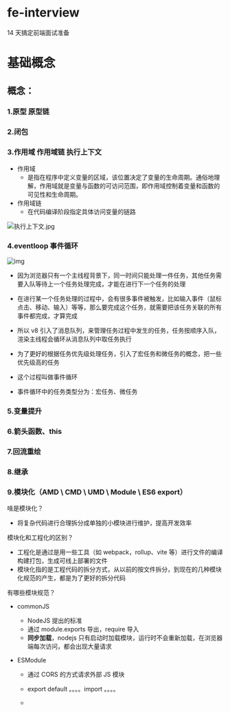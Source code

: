 # fe-interview

14 天搞定前端面试准备

# 基础概念

## 概念：

### 1.原型 原型链

### 2.闭包

### 3.作用域 作用域链 执行上下文

- 作用域
  - 是指在程序中定义变量的区域，该位置决定了变量的生命周期。通俗地理解，作用域就是变量与函数的可访问范围，即作用域控制着变量和函数的可见性和生命周期。
- 作用域链
  - 在代码编译阶段指定具体访问变量的链路

![执行上下文.jpg](https://p9-juejin.byteimg.com/tos-cn-i-k3u1fbpfcp/f02e41f0bff3498990d04b7c90215a1f~tplv-k3u1fbpfcp-zoom-in-crop-mark:1512:0:0:0.awebp?)

### 4.eventloop 事件循环

![img](https://static001.geekbang.org/resource/image/e2/c6/e2582e980632fd2df5043f81a11461c6.png?wh=1142*834)

- 因为浏览器只有一个主线程背景下，同一时间只能处理一件任务，其他任务需要入队等待上一个任务处理完成，才能在进行下一个任务的处理

- 在进行某一个任务处理的过程中，会有很多事件被触发，比如输入事件（鼠标点击、移动、输入）等等，那么要完成这个任务，就需要把该任务关联的所有事件都完成，才算完成

- 所以 v8 引入了消息队列，来管理任务过程中发生的任务，任务按顺序入队，渲染主线程会循环从消息队列中取任务执行

- 为了更好的根据任务优先级处理任务，引入了宏任务和微任务的概念，把一些优先级高的任务

- 这个过程叫做事件循环

- 事件循环中的任务类型分为：宏任务、微任务

### 5.变量提升

### 6.箭头函数、this

### 7.回流重绘

### 8.继承

### 9.模块化（AMD \ CMD \ UMD \ Module \ ES6 export）

啥是模块化？

- 将复杂代码进行合理拆分成单独的小模块进行维护，提高开发效率

模块化和工程化的区别？

- 工程化是通过是用一些工具（如 webpack，rollup、vite 等）进行文件的编译构建打包，生成可线上部署的文件
- 模块化指的是工程代码的拆分方式，从以前的按文件拆分，到现在的几种模块化规范的产生，都是为了更好的拆分代码

有哪些模块规范？

- commonJS

  - NodeJS 提出的标准
  - 通过 module.exports 导出，require 导入
  - **同步加载**，nodejs 只有启动时加载模块，运行时不会重新加载，在浏览器端每次访问，都会出现大量请求

- ESModule

  - 通过 CORS 的方式请求外部 JS 模块

  - export default 。。。。import 。。。。

  - <script type="module" >

- AMD\CMD\Sea.js

### 10.setTimeOut、setTimeInterval、rAF

- setTimeOut
  - 声明的为宏任务
  - 如果 setTimeout 存在嵌套调用，那么系统会设置最短时间间隔为 4 毫秒
  - 每隔指定得时间间隔就将宏任务推入事件循环队列中，宏任务开始执行的时间不一定是声明的时间间隔（长任务）
    - 时间间隔只保证让任务被推入队列等待
    - 具体执行时间要看当前事件循环队列中，前面的**宏任务**加上**该宏任务的微任务队列中的微任务执行完毕**后，当前定时器宏任务才开始执行
    - 所以会出现定时器指定的任务会出现执行误差
- setTimeInterval
  - 声明的为宏任务
  - 每个事件指定时间间隔，将任务推入事件队列
  - 每个定时器实例只能在事件队列中存在一个，如果出现多个则会跳过执行
  - 可能出现多个事件连续执行
- rAF
  - 按照 60 帧对网页进行重绘，每秒钟最多重绘 60 到 70 次
  - 回调函数会在浏览器重绘之前，每次屏幕刷新时调用
- requestIdleCallback
  - 会在每次屏幕刷新时，判断当前帧是否还有多余的时间，如果有，则会调用`requestAnimationFrame`的回调函数

### 11.数组遍历有几种？

- foreach
- map
- filter
- find
- findIndex
- reduce
- some
- every
- for in
- for of
- for

### 12.前端竞态问题

https://juejin.cn/post/7127953386514677790

## 代码实现：

### 1.判断数据类型

```
typeof null //object
typeof NaN // number
```

```
obj instanceof Object
```

### 2.new 操作符

```
function myNew(Fn){
	const obj = {}
	obj.__proto__ = Fn.prototype
	Fn.call(obj)
	return typeof obj === 'object' ? {} : obj
}
```

### 3.instanceof

> 实现核心思想是 Fn.prototype === obj.**proto**

```
function myInstanceof(Fn, obj){
	const prototype = Fn.prototype
	let proto = obj.__proto__
	while(proto){
		if(prototype === proto) return true
		proto = proto.__proto__
	}
	return false
}
```

### 4.深拷贝、浅拷贝

### 5.防抖节流

### 6.promise async await（实现）

### 7.千分位分隔

### 8.字符串转化驼峰

### 9.call、apply、bind

### 10.异步任务调度器

```
const pLimt = (limit)=>{
	const quene = []
	let count = 0
	const run = (fn,resolve,...args)=>{
		count++

		fn(...args).then(res=>{
			reslove(res)
			count--
			if(quene.length>0){
				quene.shift()()
			}
		})
	}

	const enquene = (fn,resolve,...arg)=>{
		quene.push(run.bind(null,fn,resolve,...args))
		if(count < limit && quene.length>0){
			quene.shift()()
		}
	}

	const generator = (fn,...arg)=>{
		return new Proimse((resolve)=>{
			enquene(fn,resolve,...arg)
		})
	}

	return generator
}

// test case
const limit = pLimit(2);

function asyncFun(value, delay) {
    return new Promise((resolve) => {
        console.log('start ' + value);
        setTimeout(() => resolve(value), delay);
    });
}

(async function () {
    const arr = [
        limit(() => asyncFun('aaa', 2000)),
        limit(() => asyncFun('bbb', 3000)),
        limit(() => asyncFun('ccc1', 5000)),
        limit(() => asyncFun('ccc2', 4000)),
        limit(() => asyncFun('ccc3', 3000))
    ];

    const result = await Promise.all(arr);
    console.log(result);
})();
```

### 11.lazyman 链式调用

```
class LazyMan{
    task = []
    name
    constructor(opt){
        this.init(opt)
    }
    async do(){
        let len  = this.task.length
        while(len){
            await this.task.shift()()
            len--
        }
    }
    init(opt){
        this.name = opt.name
    }
    sleep(time,...args){
        const t = ()=>{
            return new Promise((reslove)=>{
                setTimeout(()=>{
                    reslove(...args)
                    console.log("lazy man: ",this.name ," is sleeping " ,...args)
                },time)
            })
        }

        this.task.push(t)
        return this
    }
    eat(...args){
        const t = ()=>{
            console.log("lazy man: ",this.name ," is eat" ,...args)
        }
        this.task.push(t)
        return this
    }
    drink(...args){
        const t = ()=>{
            console.log("lazy man: ",this.name ," is drink" ,...args)
        }
        this.task.push(t)
        return this
    }
}

// test case
const sam = new LazyMan({name:'ly'})

sam.eat('hamberger').drink('water').sleep(6000,'hhhh').drink('coffe').do()
```

### 12.数组转树

```

```

### 13.数组乱序

```
1.常见方法 arr.sort(()=>math.random() - 0.5)
sort带来的问题：
	1.sort对于长短数组使用的排序算法不同
		- 短数组 插入排序
		- 长数组 快速排序
	2.sort不同的算法导致无法确定每次统一针对两个相同元素排序

解决方案：
	使用洗牌算法Fisher–Yates
	function shuffle(arr) {
      var i = arr.length, t, j;
      while (--i) {
        j = Math.floor(Math.random() * i);
        t = arr[i];
        arr[i] = arr[j];
        arr[j] = t;
      }
    }
```

## CSS

- display 有哪些值
  - none
  - inline
  - inline-block
  - inline-table
  - table
  - table-row
  - table-cell
  - list-item
- flex 属性
  - flex-direction
  - flex-wrap
  - flex-flow
  - flex-grow / flex-shrink
  - flex:1
- position 属性
  - absolute
  - relative
  - fixed
  - sticky
- 垂直方向盒子外边距塌陷
  - 嵌套盒子
    - 通过 padding 区分
  - 兄弟盒子
    - 只设置一个盒子的 margin

#### less 和 sass 区别

#### flex 和 grid 区别

#### 组件滑动效果如何实现

#### BFC

# 工程化

## 1.webpack loader plugin 分别是啥

- loader
  - 处理其他非 js、非 css 类型的文件，进行转换
- plugin
  - 在打包过程中进行特殊需求的处理

## 2.webpack 构建流程

- 初始化
- 编译构建
- 输出文件

## 3.webpack dll

## 4.webpack tree shaking

- 什么是 treeshaking
  - 依赖于 ES6 模块特性（ES6 模块引用机制使得代码在编译阶段就确定下了模块之间的相互引用关系，故和运行时状态无关）
  - 可以对代码进行静态分析，分析出各个模块间互相引用的关系
  - 将没被引用的代码片段移除打好的包中，从而进行代码体积压缩
- treeshaking 适用场景
  - 只适用于 export 导出的变量
  - 不适用于 export 导出的对象中的属性！！！
- ## 如何配置开启 tree shaking

## 5.模块联邦

## 6.babel

- 转换高级语法为低级语法

- @babel/parser ---> 生成 ast
  @babel/transform ---> 解析源码，进行对应 node 处理
  @babel/generate ---> 生成编译后的代码，生成 sourceMap

## 7.monorepo

## 8.什么是 sourceMap

用来映射编译后的文件对应源码中具体的行列信息，方便调试

- vite 生成 sourcemap

  - build.sourcemap = true

- webpack 生成 sourcemap

  - devtool : eval | source-map | cheap | module | inline | hidden

- webpack sourceMap 有哪些配置

  cheap
  eval
  source-map

## 9.npm `peerDependencies` 啥作用

## 10.vite

# 框架

## 使用：

## 1.组件通信方式

## 2.生命周期

## 3.nextTick、watch、computed

## 4.V-model 双向绑定原理

## 5.模板编译原理

## 6.响应式原理

## 7.渲染器 render 原理

## 8.diff、双端 diff

## 9.vue3 性能提升是通过哪些方面实现的

## 10.内置组件原理（keepalive、component、translation）

### 10.1 keepalive -> LRU 算法

## 原理：

## 1.手写 mini-vue3

## 2.手写 Vuex

## 3.手写 VueRouter

# 项目难点

## 1.虚拟列表\时间分片\滚动加载\懒加载 （rAf、documentFragment）

https://blog.csdn.net/web2022050903/article/details/129050575?spm=1001.2014.3001.5502

https://zhuanlan.zhihu.com/p/436152473

https://juejin.cn/post/7159807927908302884

页面循环

https://time.geekbang.org/column/article/132931

## 2.大文件上传

## 3.前端 pdf 生成

## 4.拖拽排序

https://juejin.cn/post/7200736610371174458

## 5.列表缓存详情状态？keepalive 缓存后如何清除？

https://juejin.cn/post/7153140300817367054

# 网络

## 1.http 状态码

## 2.content-type 类型

## 3.http 缓存

- 强缓存
- 协商缓存

# 浏览器篇

## 浏览器渲染流程

### 浏览器发起 http 请求的过程

- 构建请求

  - 根据请求地址，准备构建请求行
    - 请求行信息包括

- 查找缓存

  - dns 缓存

  - 页面缓存

- 准备 ip 和端口

  - 根据 dns 进行 URL 中的域名和 ip 的映射关系查找

- 等待 tcp 队列

  - chrome 规定同一个域名一次限定只能发送 6 个 http 请求，其余请求需要进入 tcp 队列，等待其他请求完成后，在进行连接

- 建立 tcp 连接

- 发送 http 请求

### 输入 url 后发生了什么

- 浏览器进程处理用户输入的信息

  - 合法 url，则继续
  - 不合法，唤起搜索引擎进行关键字搜索

- 浏览器进程通过 ipc 进程通信，唤起网络进程，进行网络请求

  - 网络请求相关（详见如上）
    - 准备请求行
    - 检查缓存
    - dns 解析域名到具体 ip+端口
    - 进入 tcp 队列，满 6 个要继续等待
    - 发起 tcp 连接
    - 发送请求

- 网络请求完成，网络进程通知浏览器进程，响应数据开始解析，可以准备渲染进程

  - 检查当前打开的 url 是否和之前打开的页面属于同一站点（same-site）（同一站点：协议相同 + 域名相同）
    - 同一站点： 共用同一个渲染进程
    - 不同站点： 浏览器创建新的渲染进程

- 浏览器进程通知渲染进程，准备提交文档

- 网络进程进行数据解析，通过数据管道，和渲染进程进行数据传输

- 渲染进程拿到数据后，通知浏览器进程文档已提交，正在处理

- 浏览器收到确认文档提交的消息后，更新浏览器当前界面状态

- 渲染进程整合，解析页面子资源并加载，通知浏览器进程，已完成渲染

  - TODO： 渲染流程

### ‼️html、css、js 如何被浏览器进行解析成页面

- 生成 dom 树（html 转化成浏览器认识的存在内存中的 dom 结构）
- 计算样式表（继承、层叠）
- 整合 dom 树和样式表，生成新的布局树
- 计算 layertree 图层树

## 浏览器跨域

### 什么是跨域？有几种解决方式？

- 违反浏览器同源策略，从而产生跨域问题
- cors
- jsonp
- nginx

## 浏览器缓存

### 有哪几种缓存方式？区别？

#### 强缓存

- cache-control max-age=时间
- 通过比较 xxxxxx 时间和 max-age 的大小 来判断是否命中缓存

#### 协商缓存

- ETag 代表文件 hash 码，放入请求头中发起请求
- 客户端获取缓存中响应的 ETag 的值，并将其放入请求标头 If-None-Match 中，向服务端验证资源是否更新
- ETag === If-None-Match
  - 则服务端返回 304 Not Modified 直接从缓存中取值
  - 否则 200 直接从服务端返回最新资源

## 浏览器本地存储

### 有哪几种存储方式？区别？

localstorage
sessionstorage
cookie

## 浏览器事件机制

### EventLoop 是什么

### 哪些属于宏任务？哪些属于微任务？

## 浏览器垃圾回收

### 什么是垃圾回收机制？

- 原始数据存在栈空间中，引用类型存在堆空间中，当一段程序运行完，数据不在被需要，则浏览器会释放当前数据占用的内存空间，该过程叫做垃圾回收（反之如果不需要的数据一直占用内存则被称为内存泄漏）

### 垃圾回收方式

- 栈空间回收
  - JavaScript 引擎通过对执行栈内存中的每个入栈的方法执行上下文设置 ESP 指针，来实现调用完成后，自动销毁对应上下文
- 堆空间回收
  - 垃圾回收器定义：
    - 当函数的执行上下文随着方法运行时的调用销毁之后，对应上下文中保存在堆内存中的变量也需要进行销毁，但 ESP 无法销毁对应堆内存中的变量，所以此时需要 JavaScript 中的垃圾回收器
  - 垃圾回收器分类：
    - 主垃圾回收器（老生代），存放生存时间久的对象
    - 副垃圾回收器（新生代），存放生存时间短的对象
  - 垃圾回收具体流程：
    - 标记 - 清除 - 整理

### 哪些行为会造成内存泄漏

# 算法

## 数组

- 栈
  - 单调栈
    - 利用一些逻辑，让每次入栈后，栈内的元素始终保持单调递增或单调递减
